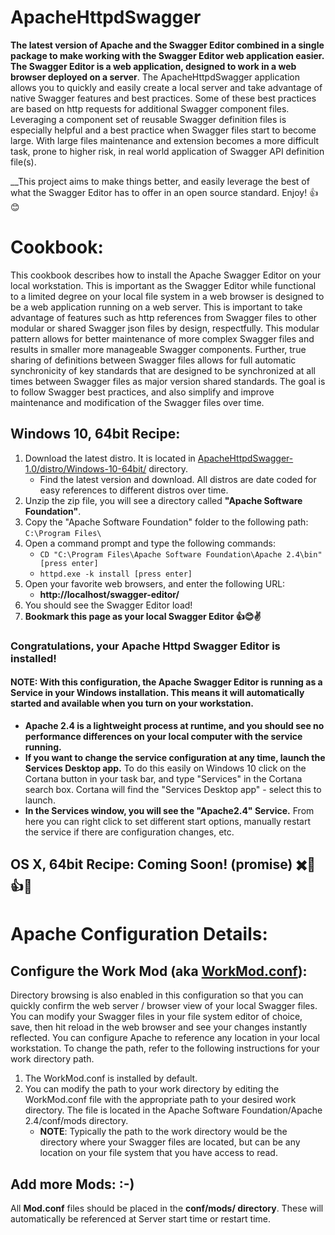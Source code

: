 # ApacheHttpdSwagger
__The latest version of Apache and the Swagger Editor combined in a single package to make working with the Swagger Editor web application easier.__  __The Swagger Editor is a web application, designed to work in a web browser deployed on a server__.  The ApacheHttpdSwagger application allows you to quickly and easily create a local server and take advantage of native Swagger features and best practices.  Some of these best practices are based on http requests for additional Swagger component files.  Leveraging a component set of reusable Swagger definition files is especially helpful and a best practice when Swagger files start to become large.  With large files maintenance and extension becomes a more difficult task, prone to higher risk, in real world application of Swagger API definition file(s).  

__This project aims to make things better, and easily leverage the best of what the Swagger Editor has to offer in an open source standard.  Enjoy! 👍😊

# Cookbook:
This cookbook describes how to install the Apache Swagger Editor on your local workstation.  This is important as the Swagger Editor while functional to a limited degree on your local file system in a web browser is designed to be a web application running on a web server.  This is important to take advantage of features such as http references from Swagger files to other modular or shared Swagger json files by design, respectfully.  This modular pattern allows for better maintenance of more complex Swagger files and results in smaller more manageable Swagger components.  Further, true sharing of definitions between Swagger files allows for full automatic synchronicity of key standards that are designed to be synchronized at all times between Swagger files as major version shared standards.  The goal is to follow Swagger best practices, and also simplify and improve maintenance and modification of the Swagger files over time.

## Windows 10, 64bit Recipe:
1. Download the latest distro.  It is located in [ApacheHttpdSwagger-1.0/distro/Windows-10-64bit/](https://github.com/asouthwick/ApacheHttpdSwagger/tree/master/ApacheHttpdSwagger-1.0/distro/Windows-10-64bit) directory.  
    * Find the latest version and download.  All distros are date coded for easy references to different distros over time.
1. Unzip the zip file, you will see a directory called __"Apache Software Foundation"__.
1. Copy the "Apache Software Foundation" folder to the following path:  `C:\Program Files\`
1. Open a command prompt and type the following commands:
   * `CD "C:\Program Files\Apache Software Foundation\Apache 2.4\bin" [press enter]`
   * `httpd.exe -k install [press enter]`
1. Open your favorite web browsers, and enter the following URL:
   * __http://localhost/swagger-editor/__
1. You should see the Swagger Editor load!
1. __Bookmark this page as your local Swagger Editor 👍😊✌️__

### Congratulations, your Apache Httpd Swagger Editor is installed!
#### NOTE:  With this configuration, the Apache Swagger Editor is running as a Service in your Windows installation.  This means it will automatically started and available when you turn on your workstation.
* __Apache 2.4 is a lightweight process at runtime, and you should see no performance differences on your local computer with the service running.__
* __If you want to change the service configuration at any time, launch the Services Desktop app.__  To do this easily on Windows 10 click on the Cortana button in your task bar, and type "Services" in the Cortana search box.  Cortana will find the "Services Desktop app" - select this to launch.
* __In the Services window, you will see the "Apache2.4" Service.__  From here you can right click to set different start options, manually restart the service if there are configuration changes, etc.

## OS X, 64bit Recipe: Coming Soon! (promise) ✖️🍎👍😊

# Apache Configuration Details:
## Configure the Work Mod (aka [WorkMod.conf](https://raw.githubusercontent.com/asouthwick/ApacheHttpdSwagger/master/ApacheHttpdSwagger-1.0/build/Windows-10-64bit/Apache%20Software%20Foundation/Apache%202.4/conf/mods/WorkMod.conf)):
Directory browsing is also enabled in this configuration so that you can quickly confirm the web server / browser view of your local Swagger files.  You can modify your Swagger files in your file system editor of choice, save, then hit reload in the web browser and see your changes instantly reflected.  You can configure Apache to reference any location in your local workstation.  To change the path, refer to the following instructions for your work directory path.

1. The WorkMod.conf is installed by default.
1. You can modify the path to your work directory by editing the WorkMod.conf file with the appropriate path to your desired work directory.  The file is located in the Apache Software Foundation/Apache 2.4/conf/mods directory.  
   * __NOTE__: Typically the path to the work directory would be the directory where your Swagger files are located, but can be any location on your file system that you have access to read.

## Add more Mods: :-)
All __Mod.conf__ files should be placed in the __conf/mods/ directory__.  These will automatically be referenced at Server start time or restart time.
